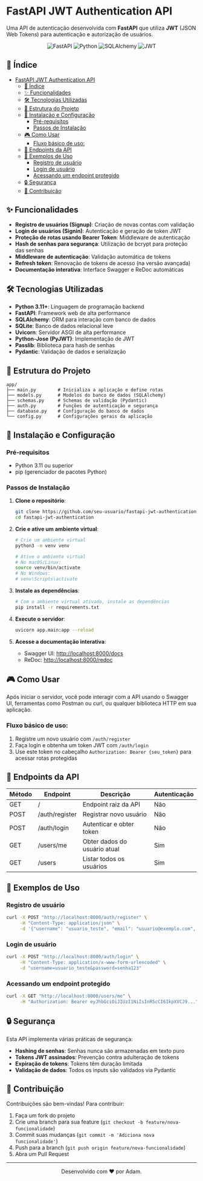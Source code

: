 # FastAPI JWT Authentication API

Uma API de autenticação desenvolvida com **FastAPI** que utiliza **JWT** (JSON Web Tokens) para autenticação e autorização de usuários.

<p align="center">
  <img src="https://img.shields.io/badge/FastAPI-005571?style=for-the-badge&logo=fastapi" alt="FastAPI"/>
  <img src="https://img.shields.io/badge/Python-3.11+-3776AB?style=for-the-badge&logo=python&logoColor=white" alt="Python"/>
  <img src="https://img.shields.io/badge/SQLAlchemy-FF0000?style=for-the-badge" alt="SQLAlchemy"/>
  <img src="https://img.shields.io/badge/JWT-000000?style=for-the-badge&logo=json-web-tokens" alt="JWT"/>
</p>

## 📑 Índice

- [FastAPI JWT Authentication API](#fastapi-jwt-authentication-api)
  - [📑 Índice](#-índice)
  - [✨ Funcionalidades](#-funcionalidades)
  - [🛠️ Tecnologias Utilizadas](#️-tecnologias-utilizadas)
  - [📂 Estrutura do Projeto](#-estrutura-do-projeto)
  - [🚀 Instalação e Configuração](#-instalação-e-configuração)
    - [Pré-requisitos](#pré-requisitos)
    - [Passos de Instalação](#passos-de-instalação)
  - [🎮 Como Usar](#-como-usar)
    - [Fluxo básico de uso:](#fluxo-básico-de-uso)
  - [📡 Endpoints da API](#-endpoints-da-api)
  - [📝 Exemplos de Uso](#-exemplos-de-uso)
    - [Registro de usuário](#registro-de-usuário)
    - [Login de usuário](#login-de-usuário)
    - [Acessando um endpoint protegido](#acessando-um-endpoint-protegido)
  - [🔒 Segurança](#-segurança)
  - [🤝 Contribuição](#-contribuição)

## ✨ Funcionalidades

- **Registro de usuários (Signup)**: Criação de novas contas com validação
- **Login de usuários (Signin)**: Autenticação e geração de token JWT
- **Proteção de rotas usando Bearer Token**: Middleware de autenticação
- **Hash de senhas para segurança**: Utilização de bcrypt para proteção das senhas
- **Middleware de autenticação**: Validação automática de tokens
- **Refresh token**: Renovação de tokens de acesso (na versão avançada)
- **Documentação interativa**: Interface Swagger e ReDoc automáticas

## 🛠️ Tecnologias Utilizadas

- **Python 3.11+**: Linguagem de programação backend
- **FastAPI**: Framework web de alta performance
- **SQLAlchemy**: ORM para interação com banco de dados
- **SQLite**: Banco de dados relacional leve
- **Uvicorn**: Servidor ASGI de alta performance
- **Python-Jose (PyJWT)**: Implementação de JWT
- **Passlib**: Biblioteca para hash de senhas
- **Pydantic**: Validação de dados e serialização

## 📂 Estrutura do Projeto

```
app/
├── main.py        # Inicializa a aplicação e define rotas
├── models.py      # Modelos do banco de dados (SQLAlchemy)
├── schemas.py     # Schemas de validação (Pydantic)
├── auth.py        # Funções de autenticação e segurança
├── database.py    # Configuração do banco de dados
└── config.py      # Configurações gerais da aplicação
```

## 🚀 Instalação e Configuração

### Pré-requisitos

- Python 3.11 ou superior
- pip (gerenciador de pacotes Python)

### Passos de Instalação

1. **Clone o repositório**:
   ```bash
   git clone https://github.com/seu-usuario/fastapi-jwt-authentication.git
   cd fastapi-jwt-authentication
   ```

2. **Crie e ative um ambiente virtual**:
   ```bash
   # Crie um ambiente virtual
   python3 -m venv venv

   # Ative o ambiente virtual
   # No macOS/Linux:
   source venv/bin/activate
   # No Windows:
   # venv\Scripts\activate
   ```

3. **Instale as dependências**:
   ```bash
   # Com o ambiente virtual ativado, instale as dependências
   pip install -r requirements.txt
   ```

4. **Execute o servidor**:
   ```bash
   uvicorn app.main:app --reload
   ```

5. **Acesse a documentação interativa**:
   - Swagger UI: [http://localhost:8000/docs](http://localhost:8000/docs)
   - ReDoc: [http://localhost:8000/redoc](http://localhost:8000/redoc)

## 🎮 Como Usar

Após iniciar o servidor, você pode interagir com a API usando o Swagger UI, ferramentas como Postman ou curl, ou qualquer biblioteca HTTP em sua aplicação.

### Fluxo básico de uso:

1. Registre um novo usuário com `/auth/register`
2. Faça login e obtenha um token JWT com `/auth/login`
3. Use este token no cabeçalho `Authorization: Bearer {seu_token}` para acessar rotas protegidas

## 📡 Endpoints da API

| Método | Endpoint | Descrição | Autenticação |
|--------|----------|-----------|--------------|
| GET | / | Endpoint raiz da API | Não |
| POST | /auth/register | Registrar novo usuário | Não |
| POST | /auth/login | Autenticar e obter token | Não |
| GET | /users/me | Obter dados do usuário atual | Sim |
| GET | /users | Listar todos os usuários | Sim |

## 📝 Exemplos de Uso

### Registro de usuário
```bash
curl -X POST "http://localhost:8000/auth/register" \
     -H "Content-Type: application/json" \
     -d '{"username": "usuario_teste", "email": "usuario@exemplo.com", "password": "senha123"}'
```

### Login de usuário
```bash
curl -X POST "http://localhost:8000/auth/login" \
     -H "Content-Type: application/x-www-form-urlencoded" \
     -d "username=usuario_teste&password=senha123"
```

### Acessando um endpoint protegido
```bash
curl -X GET "http://localhost:8000/users/me" \
     -H "Authorization: Bearer eyJhbGciOiJIUzI1NiIsInR5cCI6IkpXVCJ9..."
```

## 🔒 Segurança

Esta API implementa várias práticas de segurança:

- **Hashing de senhas**: Senhas nunca são armazenadas em texto puro
- **Tokens JWT assinados**: Prevenção contra adulteração de tokens
- **Expiração de tokens**: Tokens têm duração limitada
- **Validação de dados**: Todos os inputs são validados via Pydantic

## 🤝 Contribuição

Contribuições são bem-vindas! Para contribuir:

1. Faça um fork do projeto
2. Crie uma branch para sua feature (`git checkout -b feature/nova-funcionalidade`)
3. Commit suas mudanças (`git commit -m 'Adiciona nova funcionalidade'`)
4. Push para a branch (`git push origin feature/nova-funcionalidade`)
5. Abra um Pull Request

---

<p align="center">Desenvolvido com ❤️ por Adam.</p>
